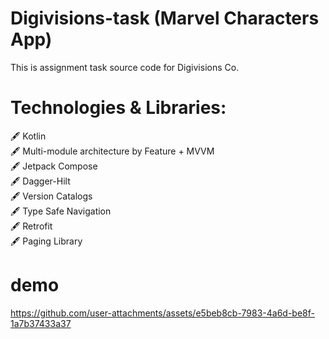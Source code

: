 # Digivisions-task (Marvel Characters App)
This is assignment task source code for Digivisions Co. 

# Technologies & Libraries: 

🖋️ Kotlin 
<br/>
🖋️ Multi-module architecture by Feature + MVVM
<br/>
🖋️ Jetpack Compose
<br/>
🖋️ Dagger-Hilt 
<br/>
🖋️ Version Catalogs
<br/>
🖋️ Type Safe Navigation
<br/>
🖋️ Retrofit
<br/>
🖋️ Paging Library

# demo
https://github.com/user-attachments/assets/e5beb8cb-7983-4a6d-be8f-1a7b37433a37





